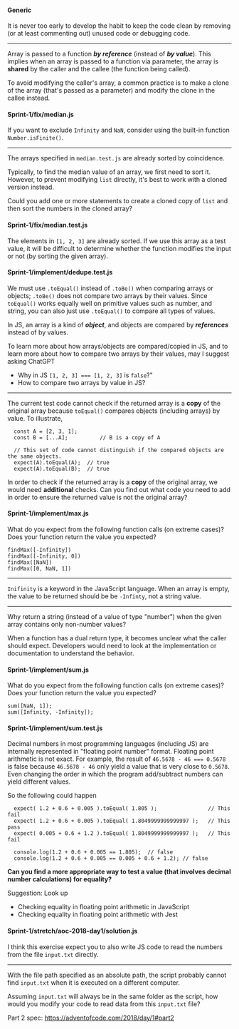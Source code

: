 #### Generic

It is never too early to develop the habit to keep the code clean by removing 
(or at least commenting out) unused code or debugging code.

---

Array is passed to a function ***by reference***  (instead of ***by value***). This implies when an array is passed to a function via parameter, the array is **shared** by the caller and the callee (the function being called).

To avoid modifying the caller's array, a common practice is to make a clone of the array (that's passed as a parameter) and modify the clone in the callee instead.

#### Sprint-1/fix/median.js


If you want to exclude `Infinity` and `NaN`, consider using the built-in function `Number.isFinite()`.

---

The arrays specified in `median.test.js` are already sorted by coincidence.

Typically, to find the median value of an array, we first need to sort it. However, to prevent modifying `list` directly, it's best to work with a cloned version instead.

Could you add one or more statements to create a cloned copy of `list` and then sort the numbers in the cloned array?

#### Sprint-1/fix/median.test.js

The elements in `[1, 2, 3]` are already sorted. If we use this array as a test value, it will be difficult to determine whether the function modifies the input or not (by sorting the given array).

#### Sprint-1/implement/dedupe.test.js

We must use `.toEqual()` instead of `.toBe()` when comparing arrays or objects; `.toBe()` does not compare two arrays by their values. Since `toEqual()` works equally well on primitive values such as number, and string, you can also just use `.toEqual()` to compare all types of values.

In JS, an array is a kind of ***object***, and objects are compared by ***references*** instead of by values.

To learn more about how arrays/objects are compared/copied in JS, and to learn more about how to compare two arrays by their values, may I suggest asking ChatGPT
- Why in JS `[1, 2, 3] === [1, 2, 3]` is `false`?" 
- How to compare two arrays by value in JS?

---
The current test code cannot check if the returned array is a **copy** of the original array because `toEqual()` compares objects (including arrays) by value. To illustrate,

```
  const A = [2, 3, 1];
  const B = [...A];          // B is a copy of A
    
  // This set of code cannot distinguish if the compared objects are the same objects.
  expect(A).toEqual(A);  // true
  expect(A).toEqual(B);  // true
```

In order to check if the returned array is a **copy** of the original array, we would need **additional** checks. 
Can you find out what code you need to add in order to ensure the returned value is not the original array?


#### Sprint-1/implement/max.js
What do you expect from the following function calls (on extreme cases)?
Does your function return the value you expected?

```
findMax([-Infinity])
findMax([-Infinity, 0])
findMax([NaN])
findMax([0, NaN, 1])
```
---

`Inifinity` is a keyword in the JavaScript language. When an array is empty, the value to be returned 
should be be `-Infinty`, not a string value.

---
Why return a string (instead of a value of type "number") when the given array contains only non-number values?

When a function has a dual return type, it becomes unclear what the caller should expect. Developers would need to look at the implementation or documentation to understand the behavior.

#### Sprint-1/implement/sum.js

What do you expect from the following function calls (on extreme cases)?
Does your function return the value you expected?

```
sum([NaN, 1]);
sum([Infinity, -Infinity]);
```


#### Sprint-1/implement/sum.test.js

Decimal numbers in most programming languages (including JS) are internally represented in "floating point number" format. Floating point arithmetic is not exact. For example, the result of `46.5678 - 46 === 0.5678` is false because `46.5678 - 46` only yield a value that is very close to `0.5678`. Even changing the order in which the program add/subtract numbers can yield different values.

So the following could happen
```
  expect( 1.2 + 0.6 + 0.005 ).toEqual( 1.805 );                // This fail
  expect( 1.2 + 0.6 + 0.005 ).toEqual( 1.8049999999999997 );   // This pass
  expect( 0.005 + 0.6 + 1.2 ).toEqual( 1.8049999999999997 );   // This fail

  console.log(1.2 + 0.6 + 0.005 == 1.805);  // false
  console.log(1.2 + 0.6 + 0.005 == 0.005 + 0.6 + 1.2); // false
```

**Can you find a more appropriate way to test a value (that involves decimal number calculations) for equality?**

Suggestion: Look up 
- Checking equality in floating point arithmetic in JavaScript 
- Checking equality in floating point arithmetic with Jest

#### Sprint-1/stretch/aoc-2018-day1/solution.js
I think this exercise expect you to also write JS code to read the numbers from the file `input.txt` directly.

---
With the file path specified as an absolute path, the script probably cannot find `input.txt` when it is executed on a different computer.

Assuming `input.txt` will always be in the same folder as the script, how would you modify your code to read data from this `input.txt` file?

Part 2 spec: https://adventofcode.com/2018/day/1#part2

